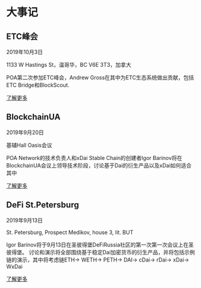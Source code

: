# 大事记

## ETC峰会

2019年10月3日

1133 W Hastings St，温哥华，BC V6E 3T3，加拿大 

POA第二次参加ETC峰会，Andrew Gross在其中为ETC生态系统做出贡献，包括ETC Bridge和BlockScout.

[了解更多](https://etcsummit.com/)

## BlockchainUA

2019年9月20日

基辅Hall Oasis会议

POA Network的技术负责人和xDai Stable Chain的创建者Igor Barinov将在BlockchainUA会议上领导技术阶段，讨论基于Dai的衍生产品以及xDai如何适合其中

[了解更多](https://blockchainua.com/en/)



## DeFi St.Petersburg

2019年9月13日

St. Petersburg, Prospect Medikov, house 3, lit. BUT

Igor Barinov将于9月13日在圣彼得堡DeFiRussia社区的第一次第一次会议上在圣彼得堡。 讨论和演示将全部围绕基于稳定Dai加密货币的衍生产品，并将包括示例链的演示，其中将考虑链ETH-&gt; WETH-&gt; PETH-&gt; DAI-&gt; cDai-&gt; rDai-&gt; xDai-&gt; WxDai

[了解更多](https://defimoscow.timepad.ru/event/1057340/)



